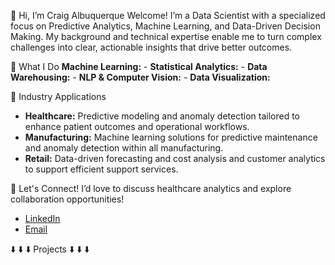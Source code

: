👋 Hi, I’m Craig Albuquerque
Welcome! I’m a Data Scientist with a specialized focus on Predictive Analytics, Machine Learning, and Data-Driven Decision Making. My background and technical expertise enable me to turn complex challenges into clear, actionable insights that drive better outcomes.

🔧 What I Do
**Machine Learning:** - **Statistical Analytics:** - **Data Warehousing:** - **NLP & Computer Vision:** - **Data Visualization:**

💼 Industry Applications
- **Healthcare:** Predictive modeling and anomaly detection tailored to enhance patient outcomes and operational workflows.
- **Manufacturing:** Machine learning solutions for predictive maintenance and anomaly detection within all manufacturing.
- **Retail:** Data-driven forecasting and cost analysis and customer analytics to support efficient support services.

💬 Let's Connect!
I’d love to discuss healthcare analytics and explore collaboration opportunities!

- [LinkedIn](https://www.linkedin.com/in/craigalbuquerque/)
- [Email](mailto:craigalbuque@gmail.com)

⬇️ ⬇️ ⬇️ Projects ⬇️ ⬇️ ⬇️
